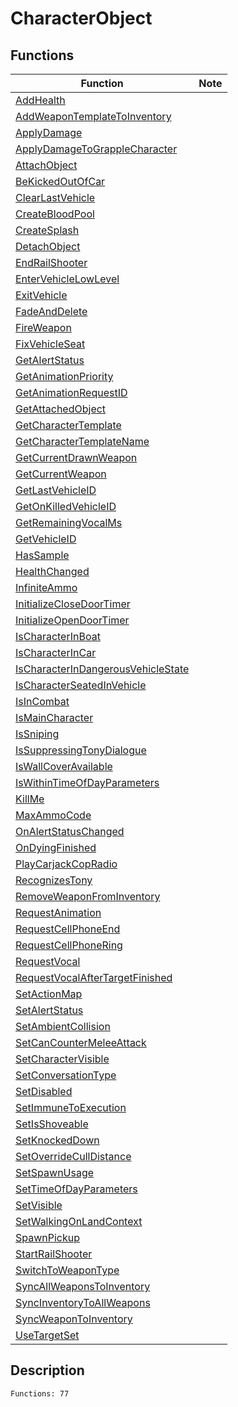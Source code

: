 # CharacterObject
## Functions
| Function | Note |
|----------|------|
|[AddHealth](AddHealth.md)| |
|[AddWeaponTemplateToInventory](AddWeaponTemplateToInventory.md)| |
|[ApplyDamage](ApplyDamage.md)| |
|[ApplyDamageToGrappleCharacter](ApplyDamageToGrappleCharacter.md)| |
|[AttachObject](AttachObject.md)| |
|[BeKickedOutOfCar](BeKickedOutOfCar.md)| |
|[ClearLastVehicle](ClearLastVehicle.md)| |
|[CreateBloodPool](CreateBloodPool.md)| |
|[CreateSplash](CreateSplash.md)| |
|[DetachObject](DetachObject.md)| |
|[EndRailShooter](EndRailShooter.md)| |
|[EnterVehicleLowLevel](EnterVehicleLowLevel.md)| |
|[ExitVehicle](ExitVehicle.md)| |
|[FadeAndDelete](FadeAndDelete.md)| |
|[FireWeapon](FireWeapon.md)| |
|[FixVehicleSeat](FixVehicleSeat.md)| |
|[GetAlertStatus](GetAlertStatus.md)| |
|[GetAnimationPriority](GetAnimationPriority.md)| |
|[GetAnimationRequestID](GetAnimationRequestID.md)| |
|[GetAttachedObject](GetAttachedObject.md)| |
|[GetCharacterTemplate](GetCharacterTemplate.md)| |
|[GetCharacterTemplateName](GetCharacterTemplateName.md)| |
|[GetCurrentDrawnWeapon](GetCurrentDrawnWeapon.md)| |
|[GetCurrentWeapon](GetCurrentWeapon.md)| |
|[GetLastVehicleID](GetLastVehicleID.md)| |
|[GetOnKilledVehicleID](GetOnKilledVehicleID.md)| |
|[GetRemainingVocalMs](GetRemainingVocalMs.md)| |
|[GetVehicleID](GetVehicleID.md)| |
|[HasSample](HasSample.md)| |
|[HealthChanged](HealthChanged.md)| |
|[InfiniteAmmo](InfiniteAmmo.md)| |
|[InitializeCloseDoorTimer](InitializeCloseDoorTimer.md)| |
|[InitializeOpenDoorTimer](InitializeOpenDoorTimer.md)| |
|[IsCharacterInBoat](IsCharacterInBoat.md)| |
|[IsCharacterInCar](IsCharacterInCar.md)| |
|[IsCharacterInDangerousVehicleState](IsCharacterInDangerousVehicleState.md)| |
|[IsCharacterSeatedInVehicle](IsCharacterSeatedInVehicle.md)| |
|[IsInCombat](IsInCombat.md)| |
|[IsMainCharacter](IsMainCharacter.md)| |
|[IsSniping](IsSniping.md)| |
|[IsSuppressingTonyDialogue](IsSuppressingTonyDialogue.md)| |
|[IsWallCoverAvailable](IsWallCoverAvailable.md)| |
|[IsWithinTimeOfDayParameters](IsWithinTimeOfDayParameters.md)| |
|[KillMe](KillMe.md)| |
|[MaxAmmoCode](MaxAmmoCode.md)| |
|[OnAlertStatusChanged](OnAlertStatusChanged.md)| |
|[OnDyingFinished](OnDyingFinished.md)| |
|[PlayCarjackCopRadio](PlayCarjackCopRadio.md)| |
|[RecognizesTony](RecognizesTony.md)| |
|[RemoveWeaponFromInventory](RemoveWeaponFromInventory.md)| |
|[RequestAnimation](RequestAnimation.md)| |
|[RequestCellPhoneEnd](RequestCellPhoneEnd.md)| |
|[RequestCellPhoneRing](RequestCellPhoneRing.md)| |
|[RequestVocal](RequestVocal.md)| |
|[RequestVocalAfterTargetFinished](RequestVocalAfterTargetFinished.md)| |
|[SetActionMap](SetActionMap.md)| |
|[SetAlertStatus](SetAlertStatus.md)| |
|[SetAmbientCollision](SetAmbientCollision.md)| |
|[SetCanCounterMeleeAttack](SetCanCounterMeleeAttack.md)| |
|[SetCharacterVisible](SetCharacterVisible.md)| |
|[SetConversationType](SetConversationType.md)| |
|[SetDisabled](SetDisabled.md)| |
|[SetImmuneToExecution](SetImmuneToExecution.md)| |
|[SetIsShoveable](SetIsShoveable.md)| |
|[SetKnockedDown](SetKnockedDown.md)| |
|[SetOverrideCullDistance](SetOverrideCullDistance.md)| |
|[SetSpawnUsage](SetSpawnUsage.md)| |
|[SetTimeOfDayParameters](SetTimeOfDayParameters.md)| |
|[SetVisible](SetVisible.md)| |
|[SetWalkingOnLandContext](SetWalkingOnLandContext.md)| |
|[SpawnPickup](SpawnPickup.md)| |
|[StartRailShooter](StartRailShooter.md)| |
|[SwitchToWeaponType](SwitchToWeaponType.md)| |
|[SyncAllWeaponsToInventory](SyncAllWeaponsToInventory.md)| |
|[SyncInventoryToAllWeapons](SyncInventoryToAllWeapons.md)| |
|[SyncWeaponToInventory](SyncWeaponToInventory.md)| |
|[UseTargetSet](UseTargetSet.md)| |
## Description
```
Functions: 77
```